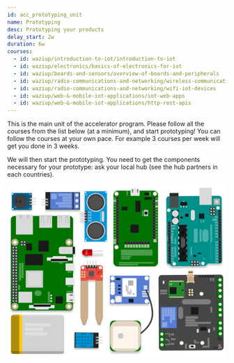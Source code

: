```yaml
---
id: acc_prototyping_unit
name: Prototyping
desc: Prototyping your products
delay_start: 2w
duration: 6w
courses:
  - id: waziup/introduction-to-iot/introduction-to-iot
  - id: waziup/electronics/basics-of-electronics-for-iot
  - id: waziup/boards-and-sensors/overview-of-boards-and-peripherals
  - id: waziup/radio-communications-and-networking/wireless-communication-essentials
  - id: waziup/radio-communications-and-networking/wifi-iot-devices
  - id: waziup/web-&-mobile-iot-applications/iot-web-apps
  - id: waziup/web-&-mobile-iot-applications/http-rest-apis
---
```


This is the main unit of the accelerator program.
Please follow all the courses from the list below (at a minimum), and start prototyping!
You can follow the courses at your own pace. For example 3 courses per week will get you done in 3 weeks.

We will then start the prototyping. You need to get the components necessary for your prototype: ask your local hub (see the hub partners in each countries).

![comps](img/comps.png)
